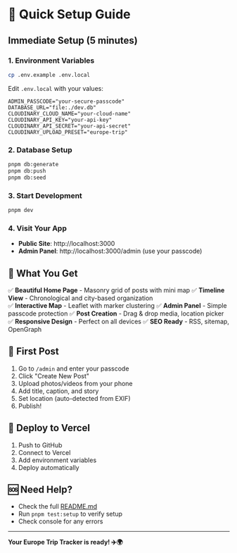 # 🚀 Quick Setup Guide

## Immediate Setup (5 minutes)

### 1. Environment Variables
```bash
cp .env.example .env.local
```

Edit `.env.local` with your values:
```env
ADMIN_PASSCODE="your-secure-passcode"
DATABASE_URL="file:./dev.db"
CLOUDINARY_CLOUD_NAME="your-cloud-name"
CLOUDINARY_API_KEY="your-api-key"
CLOUDINARY_API_SECRET="your-api-secret"
CLOUDINARY_UPLOAD_PRESET="europe-trip"
```

### 2. Database Setup
```bash
pnpm db:generate
pnpm db:push
pnpm db:seed
```

### 3. Start Development
```bash
pnpm dev
```

### 4. Visit Your App
- **Public Site**: http://localhost:3000
- **Admin Panel**: http://localhost:3000/admin (use your passcode)

## 🌟 What You Get

✅ **Beautiful Home Page** - Masonry grid of posts with mini map
✅ **Timeline View** - Chronological and city-based organization  
✅ **Interactive Map** - Leaflet with marker clustering
✅ **Admin Panel** - Simple passcode protection
✅ **Post Creation** - Drag & drop media, location picker
✅ **Responsive Design** - Perfect on all devices
✅ **SEO Ready** - RSS, sitemap, OpenGraph

## 📱 First Post

1. Go to `/admin` and enter your passcode
2. Click "Create New Post"
3. Upload photos/videos from your phone
4. Add title, caption, and story
5. Set location (auto-detected from EXIF)
6. Publish!

## 🚀 Deploy to Vercel

1. Push to GitHub
2. Connect to Vercel
3. Add environment variables
4. Deploy automatically

## 🆘 Need Help?

- Check the full [README.md](README.md)
- Run `pnpm test:setup` to verify setup
- Check console for any errors

---

**Your Europe Trip Tracker is ready! ✈️🌍**
